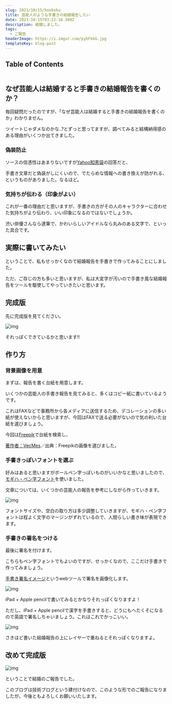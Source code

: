 ```yaml
---
slug: 2023/10/15/houkoku
title: 芸能人のような手書きの結婚報告したい
date: 2023-10-15T03:22:16.509Z
description: 結婚しました。
tags:
  - ご報告
headerImage: https://i.imgur.com/pybFkkG.jpg
templateKey: blog-post
---
```

## Table of Contents

```toc

```

## なぜ芸能人は結婚すると手書きの結婚報告を書くのか？

毎回疑問だったのですが、「なぜ芸能人は結婚すると手書きの結婚報告を書くのか」わかりません。

ツイートじゃダメなのかな..?とずっと思ってますが、調べてみると結構納得感のある理由がいくつか出てきました。

### 偽装防止

ソースの信憑性はあまりないですが[Yahoo知恵袋](https://detail.chiebukuro.yahoo.co.jp/qa/question_detail/q1222233357)の回答だと、

手書き文章だと偽装がしにくいので、でたらめな情報への書き換えが防がれる、というものがありました。なるほど。

### 気持ちが伝わる（印象がよい）

これが一番の理由だと思いますが、手書きの方がその人のキャラクターに合わせた気持ちがより伝わり、いい印象になるのではないでしょうか。

渋い俳優さんなら達筆で、かわいらしいアイドルなら丸みのある文字で、といった具合です。

## 実際に書いてみたい

ということで、私もせっかくなので結婚報告を手書きで作ってみることにしました。

ただ、ご存じの方も多いと思いますが、私は大変字が汚いので手書き風な結婚報告をツールを駆使してやっていきたいと思います。

## 完成版

先に完成版を見てください。

![img](https://i.imgur.com/pybFkkGh.jpg)

それっぽくできているかと思います!!

## 作り方

### 背景画像を用意

まずは、報告を書く台紙を用意します。

いくつかの芸能人の手書き報告を見てみると、多くはコピー紙に書いているようです。

これはFAXなどで事務所から各メディアに送信するため、デコレーションの多い紙が使えないからと思いますが、今回はFAXで送る必要がないので気の利いた台紙を選びましょう。

今回は[Freepik](https://jp.freepik.com/)で台紙を検索し、

<a href="https://jp.freepik.com/free-vector/watercolour-background-with-leaves_15206849.htm#query=%E8%83%8C%E6%99%AF%20%E7%B4%99&position=6&from_view=keyword&track=ais">著作者：VecMes</a>／出典：Freepikの画像を選びました。

### 手書きっぽいフォントを選ぶ

好みはあると思いますがボールペン字っぽいものがいいかなと思いましたので、[モギハ・ペン字フォント](https://fontfree.me/3059)を使いました。

文章については、いくつかの芸能人の報告を参考にしながら作っていきます。

![img](https://i.imgur.com/Fz1asVIh.png)

フォントサイズや、空白の取り方は多少調整していきますが、モギハ・ペン字フォントは程よく文字のマージンがずれているので、人間らしい書き味が表現できます。

### 手書きの署名をつける

最後に署名を付けます。

こちらもペン字フォントでもよいのですが、せっかくなので、ここだけ手書きで作ってみましょう。

[手書き署名イメージ](https://signature.imageonline.co/jp/)というwebツールで署名を画像化します。

![img](https://i.imgur.com/dbD7a8N.jpg)

iPad + Apple pencilで書いてみるとかなりそれっぽくなりますよ！

ただし、iPad + Apple pencilで漢字を手書きすると、どうにもへたくそになるので英語で署名しちゃいましょう。これはこれでかっこいい。

![img](https://i.imgur.com/KRhVJcq.jpg)

さきほど書いた結婚報告の上にレイヤーで重ねるとそれっぽくなりますよ。

## 改めて完成版

![img](https://i.imgur.com/pybFkkGh.jpg)

ということで結婚のご報告でした。

このブログは技術ブログという建付けなので、このような形でのご報告になりましたが、今後ともよろしくお願いいたします。

